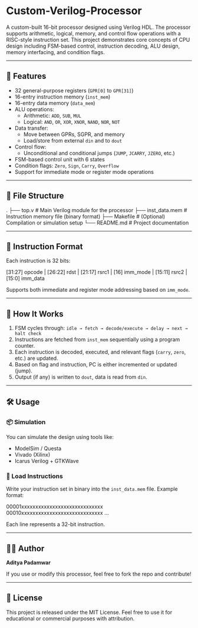 # Custom-Verilog-Processor

A custom-built 16-bit processor designed using Verilog HDL. The processor supports arithmetic, logical, memory, and control flow operations with a RISC-style instruction set. This project demonstrates core concepts of CPU design including FSM-based control, instruction decoding, ALU design, memory interfacing, and condition flags.

---

## 🧠 Features

- 32 general-purpose registers (`GPR[0]` to `GPR[31]`)
- 16-entry instruction memory (`inst_mem`)
- 16-entry data memory (`data_mem`)
- ALU operations:
  - Arithmetic: `ADD`, `SUB`, `MUL`
  - Logical: `AND`, `OR`, `XOR`, `XNOR`, `NAND`, `NOR`, `NOT`
- Data transfer:
  - Move between GPRs, SGPR, and memory
  - Load/store from external `din` and to `dout`
- Control flow:
  - Unconditional and conditional jumps (`JUMP`, `JCARRY`, `JZERO`, etc.)
- FSM-based control unit with 6 states
- Condition flags: `Zero`, `Sign`, `Carry`, `Overflow`
- Support for immediate mode or register mode operations

---

## 📁 File Structure

.
├── top.v # Main Verilog module for the processor
├── inst_data.mem # Instruction memory file (binary format)
├── Makefile # (Optional) Compilation or simulation setup
└── README.md # Project documentation

---

## 🧾 Instruction Format

Each instruction is 32 bits:

[31:27] opcode | [26:22] rdst | [21:17] rsrc1 | [16] imm_mode | [15:11] rsrc2 | [15:0] imm_data


Supports both immediate and register mode addressing based on `imm_mode`.

---

## 🚀 How It Works

1. FSM cycles through: `idle → fetch → decode/execute → delay → next → halt check`
2. Instructions are fetched from `inst_mem` sequentially using a program counter.
3. Each instruction is decoded, executed, and relevant flags (`carry`, `zero`, etc.) are updated.
4. Based on flag and instruction, PC is either incremented or updated (jump).
5. Output (if any) is written to `dout`, data is read from `din`.

---

## 🛠️ Usage

### 📦 Simulation

You can simulate the design using tools like:
- ModelSim / Questa
- Vivado (Xilinx)
- Icarus Verilog + GTKWave

### 💬 Load Instructions

Write your instruction set in binary into the `inst_data.mem` file. Example format:

00001xxxxxxxxxxxxxxxxxxxxxxxxxxxxx
00010xxxxxxxxxxxxxxxxxxxxxxxxxxxxx
...


Each line represents a 32-bit instruction.

---

## 🧑‍💻 Author

**Aditya Padamwar**

If you use or modify this processor, feel free to fork the repo and contribute!

---

## 📜 License

This project is released under the MIT License. Feel free to use it for educational or commercial purposes with attribution.
